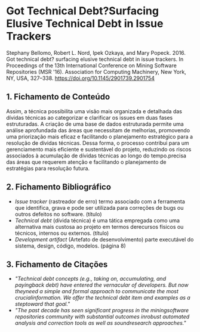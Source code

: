 # Got Technical Debt?Surfacing Elusive Technical Debt in Issue Trackers


Stephany Bellomo, Robert L. Nord, Ipek Ozkaya, and Mary Popeck. 2016. Got technical debt? surfacing elusive technical debt in issue trackers. In Proceedings of the 13th International Conference on Mining Software Repositories (MSR '16). Association for Computing Machinery, New York, NY, USA, 327–338. https://doi.org/10.1145/2901739.2901754

## 1. Fichamento de Conteúdo

Assim, a técnica possibilita uma visão mais organizada e detalhada das dívidas técnicas ao categorizar e clarificar os issues em duas fases estruturadas. A criação de uma base de dados estruturada permite uma análise aprofundada das áreas que necessitam de melhorias, promovendo uma priorização mais eficaz e facilitando o planejamento estratégico para a resolução de dívidas técnicas. Dessa forma, o processo contribui para um gerenciamento mais eficiente e sustentável do projeto, reduzindo os riscos associados à acumulação de dívidas técnicas ao longo do tempo.precisa das áreas que requerem atenção e facilitando o planejamento de estratégias para resolução futura.



## 2. Fichamento Bibliográfico 


* _Issue tracker_ (rastreador de erro) termo associado com a ferramenta que identifica, grava e pode ser utilizada para correções de bugs ou outros defeitos no software. (título)
* _Technical debt_ (dívida técnica) é uma tática empregada como uma alternativa mais custosa ao projeto em termos derecursos físicos ou técnicos, internos ou externos. (título)
* _Development artifact_ (Artefato de desenvolvimento) parte executável do sistema, design, código, modelos. (página 8)

## 3. Fichamento de Citações 


* _"Technical debt concepts (e.g., taking on, accumulating, and payingback debt) have entered the vernacular of developers. But now theyneed a simple and formal approach to communicate the most crucialinformation. We offer the technical debt item and examples as a steptoward that goal."_
* _"The past decade has seen significant progress in the miningsoftware repositories community with substantial outcomes inrobust automated analysis and correction tools as well as soundresearch approaches."_
